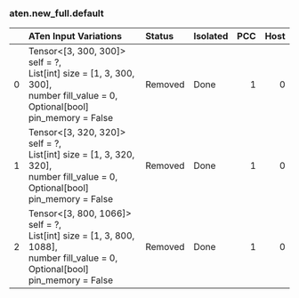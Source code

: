 ### aten.new_full.default
|    | ATen Input Variations                                                                                                                  | Status   | Isolated   |   PCC |   Host |
|---:|:---------------------------------------------------------------------------------------------------------------------------------------|:---------|:-----------|------:|-------:|
|  0 | Tensor<[3, 300, 300]> self = ?,<br>List[int] size = [1, 3, 300, 300],<br>number fill_value = 0,<br>Optional[bool] pin_memory = False   | Removed  | Done       |     1 |      0 |
|  1 | Tensor<[3, 320, 320]> self = ?,<br>List[int] size = [1, 3, 320, 320],<br>number fill_value = 0,<br>Optional[bool] pin_memory = False   | Removed  | Done       |     1 |      0 |
|  2 | Tensor<[3, 800, 1066]> self = ?,<br>List[int] size = [1, 3, 800, 1088],<br>number fill_value = 0,<br>Optional[bool] pin_memory = False | Removed  | Done       |     1 |      0 |

